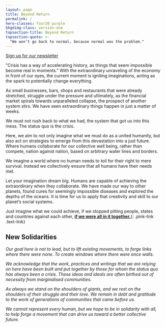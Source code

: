 ```yaml
---
layout: page
title: Beyond Return
permalink: /
hero-classes: four20 purple
bkgdimg-class: version-one
topsection-title: Beyond Return
topsection-quote: >-
  "We won’t go back to normal, because normal was the problem."
---
```


<div class="center hero-bridge">
  <a class="pink-button" target="_blank" href="https://docs.google.com/forms/d/e/1FAIpQLSfrFB3TZrQT4V14viVJpGODggRkTbWyYfSaUtcSomtj6Xzz3w/viewform">Sign up for our newsletter</a>
</div>

"Crisis has a way of accelerating history, as things that seem impossible become real in moments." With the extraordinary unraveling of the economy in front of our eyes, the current moment is igniting imaginations, acting as the spark to potentially change everything. 

As small businesses, bars, shops and restaurants that were already stretched, struggle under the pressure and ultimately, as the financial market spirals towards unparalleled collapse, the prospect of another system stirs. We have seen extraordinary things happen in just a matter of weeks. 

We must not rush back to what we had, the system that got us into this mess. The status quo is the crisis. 

Here, we aim to not only imagine what we must do as a united humanity, but also act on strategies to emerge from this devastation into a just future. Where humans collaborate for our collective well being, rather than compete, nation against nation, based on arbitrary water lines and borders. 

We imagine a world where no human needs to toil for their right to mere survival. Instead we collectively ensure that all humans have their needs met. 

Let your imagination dream big. Humans are capable of achieving the extraordinary when they collaborate. We have made our way to other planets, found cures for seemingly impossible diseases and explored the depths of the oceans. It is time for us to apply that creativity and skill to our planet’s social systems.  

Just imagine what we could achieve, if we stopped pitting people, states and countries against each other, [**if we were all in it together.**](/take-action/){: .pink-link .text-link}

## New Solidarities  

*Our goal here is not to lead, but to lift existing movements, to forge links where there were none. To create windows where there were once walls.*

*We acknowledge that the work, practices and writings that we are relying on here have been built and put together by those for whom the status quo has always been a crisis. These ideas and ideals are often birthed out of necessity from marginalised communities.*

*As always we stand on the shoulders of giants, and we rest on the shoulders of their struggle and their love. We remain in debt and gratitude to the work of generations of communities that came before us.*

*We cannot represent every human, but we hope to be in solidarity with all, to help forge a movement that can drive us toward a better collective future.*